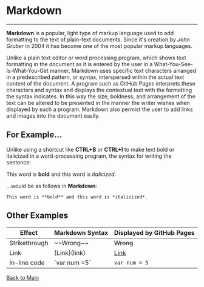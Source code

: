# Markdown

---

**Markdown** is a popular, light type of markup language used to add formatting to the text of plain-text documents. Since it's creation by _John Gruber_ in 2004 it has become one of the most popular markup languages.

Unlike a plain text editor or word processing program, which shows text formatting in the document as it is entered by the user in a What-You-See-Is-What-You-Get manner, Markdown uses specific text characters arranged in a predescribed pattern, or syntax, interspersed within the actual text content of the document. A program such as GitHub Pages interprets these characters and syntax and displays the contextual text with the formatting the syntax indicates. In this way the size, boldness, and arrangement of the text can be altered to be presented in the manner the writer wishes when displayed by such a program. Markdown also permist the user to add links and images into the document easily.

## For Example...

Unlike using a shortcut like **CTRL+B** or **CTRL+I** to make text bold or italicized in a word-processing program, the syntax for writing the sentence:

This word is **bold** and this word is _italicized_.

...would be as follows in **Markdown**:

```
This word is **bold** and this word is *italicized*.
```

## Other Examples

| Effect        | Markdown Syntax  | Displayed by GitHub Pages |
| ------------- | ---------------- | ------------------------- |
| Strikethrough | \~\~Wrong\~\~    | ~~Wrong~~                 |
| Link          | \[Link\]\(link\) | [Link](link)              |
| In-line code  | \`var num =5\`   | `var num = 5`             |

[Back to Main](../README.md)
